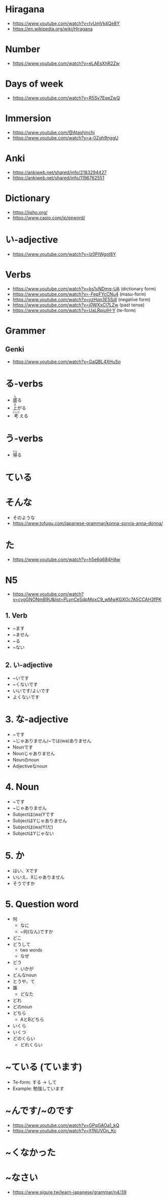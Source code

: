 # Hiragana
* https://www.youtube.com/watch?v=tvUmVk4Qe8Y
* https://en.wikipedia.org/wiki/Hiragana
# Number
* https://www.youtube.com/watch?v=eLAEsXhR2Zw
# Days of week
* https://www.youtube.com/watch?v=R5Sv7EqeZwQ
# Immersion
* https://www.youtube.com/@Atashinchi
* https://www.youtube.com/watch?v=a-0Zqh9nggU
# Anki
* https://ankiweb.net/shared/info/2183294427
* https://ankiweb.net/shared/info/1196762551
# Dictionary
* https://jisho.org/
* https://www.casio.com/jp/exword/
# い-adjective
* https://www.youtube.com/watch?v=lz0PIWgot8Y
# Verbs
* https://www.youtube.com/watch?v=bs1vNDmq-UA (dictionary form)
* https://www.youtube.com/watch?v=-FepFYcCNu4 (masu-form)
* https://www.youtube.com/watch?v=yzHqn3E5SdI (negative form)
* https://www.youtube.com/watch?v=j0WXxCl7LZw (past tense)
* https://www.youtube.com/watch?v=UaLRpiulH-Y (te-form)
# Grammer
## Genki
* https://www.youtube.com/watch?v=GaQBL4XHuSo
# る-verbs
* <ruby>盛<rp>【</rp><rt>も</rt><rp>】</rp>る<rt></rt></ruby>
* <ruby>上<rp>【</rp><rt>あ</rt><rp>】</rp>がる<rt></rt></ruby>
* <ruby>考<rp>【</rp><rt>かんが</rt><rp>】</rp>える<rt></rt></ruby>
# う-verbs
* <ruby>帰<rp>【</rp><rt>かえ</rt><rp>】</rp>る<rt></rt></ruby>
# ている
# そんな
* そのような
* https://www.tofugu.com/japanese-grammar/konna-sonna-anna-donna/
# た
* https://www.youtube.com/watch?v=h5e6q684HAw
# N5
* https://www.youtube.com/watch?v=cygGNONmB9U&list=PLynCeSdpMqxC9_wMwKGXOc7A5CCAH3fPK
## 1. Verb
* ~ます
* ~ません
* ~る
* ~ない
## 2. い-adjective
* ~いです
* ~くないです
* いいです/よいです
* よくないです
# 3. な-adjective
* ~です
* ~じゃありません/~では(wa)ありません
* Nounです
* Nounじゃありません
* Nounのnoun
* Adjectiveなnoun
# 4. Noun
* ~です
* ~じゃありません
* Subjectは(wa)Yです
* SubjectはYじゃありません
* Subjectは(wa)Y(だ)
* SubjectはYじゃない
# 5. か
* はい、Xです
* いいえ、Xじゃありません
* そうですか
# 5. Question word
* 何
  * なに
  * ~何(なん)ですか
* どこ
* どうして
  * two words
  * なぜ
* どう
  * いかが
* どんなnoun
* とうや、て
* 誰
  * どなた
* どれ
* どのnoun
* どちら
  * AとBどちら
* いくら
* いくつ
* どのくらい
  * どれくらい
# ~ている (ています)
* Te-form: する -> して
* Example: 勉強しています
# ~んです/~のです
* https://www.youtube.com/watch?v=GPqGAOa1_kQ
* https://www.youtube.com/watch?v=lt1NUVOn_Kc
# ~くなかった
# ~なさい
* https://www.sigure.tw/learn-japanese/grammar/n4/39

